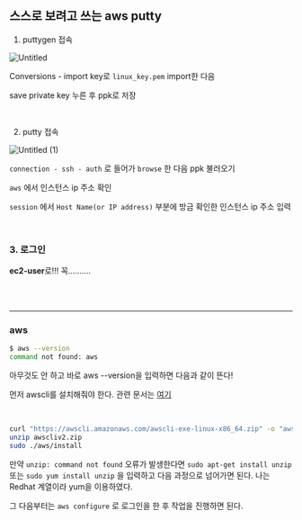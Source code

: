 ## 스스로 보려고 쓰는 aws putty

1. puttygen 접속

![Untitled](https://user-images.githubusercontent.com/72901045/185029317-d6864cd4-aa93-4b51-8fc8-099eb93dde78.png)

Conversions - import key로 `linux_key.pem` import한 다음

save private key 누른 후 ppk로 저장

<br/>

2. putty 접속

![Untitled (1)](https://user-images.githubusercontent.com/72901045/185029469-8eac7c9f-7fdf-4df7-b6c9-96c1a270ecd8.png)

`connection - ssh - auth` 로 들어가 `browse` 한 다음 ppk 불러오기



`aws` 에서 인스턴스 ip 주소 확인

`session` 에서  `Host Name(or IP address)` 부분에 방금 확인한 인스턴스 ip 주소 입력

<br/>

### 3. 로그인

**ec2-user**로!!! 꼭..........

<br/>

<br/>

---

### aws

```bash
$ aws --version
command not found: aws
```

아무것도 안 하고 바로 aws --version을 입력하면 다음과 같이 뜬다!

먼저 awscli를 설치해줘야 한다. 관련 문서는 [여기](https://docs.aws.amazon.com/ko_kr/cli/latest/userguide/getting-started-install.html)

<br/>

```bash
curl "https://awscli.amazonaws.com/awscli-exe-linux-x86_64.zip" -o "awscliv2.zip"
unzip awscliv2.zip
sudo ./aws/install
```

만약 `unzip: command not found` 오류가 발생한다면 `sudo apt-get install unzip` 또는 `sudo yum install unzip` 을 입력하고 다음 과정으로 넘어가면 된다. 나는 Redhat 계열이라 yum을 이용하였다.



그 다음부터는 `aws configure` 로 로그인을 한 후 작업을 진행하면 된다.


